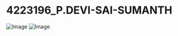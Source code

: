 # 4223196_P.DEVI-SAI-SUMANTH
![Image](https://github.com/user-attachments/assets/160b0af2-f4ed-463c-bea3-0d10ee3c28d1)
![Image](https://github.com/user-attachments/assets/328e1748-c097-4d2f-be2b-7a9397577f4e)

